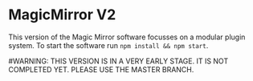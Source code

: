 # MagicMirror V2
This version of the Magic Mirror software focusses on a modular plugin system.
To start the software run `npm install && npm start`.

#WARNING: THIS VERSION IS IN A VERY EARLY STAGE. IT IS NOT COMPLETED YET. PLEASE USE THE MASTER BRANCH.
